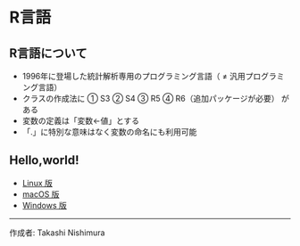 # R言語

## R言語について

* 1996年に登場した統計解析専用のプログラミング言語（ ≠ 汎用プログラミング言語）
* クラスの作成法に ① S3 ② S4 ③ R5 ④ R6（追加パッケージが必要） がある
* 変数の定義は「変数<-値」とする
* 「.」に特別な意味はなく変数の命名にも利用可能

## Hello,world!

* [Linux 版](https://github.com/TakashiNishimura/HelloWorld/blob/master/R/R_linux.md)
* [macOS 版](https://github.com/TakashiNishimura/HelloWorld/blob/master/R/R_mac.md)
* [Windows 版](https://github.com/TakashiNishimura/HelloWorld/blob/master/R/R_win.md)

***
作成者: Takashi Nishimura